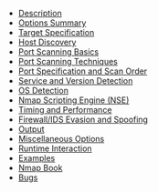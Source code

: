 - [Description](content/Description.md)
- [Options Summary](content/OptionsSummary.md)
- [Target Specification](content/TargetSpecification.md)
- [Host Discovery]()
- [Port Scanning Basics]()
- [Port Scanning Techniques]()
- [Port Specification and Scan Order]()
- [Service and Version Detection](l)
- [OS Detection]()
- [Nmap Scripting Engine (NSE)]()
- [Timing and Performance]()
- [Firewall/IDS Evasion and Spoofing]()
- [Output]()
- [Miscellaneous Options]()
- [Runtime Interaction]()
- [Examples]()
- [Nmap Book]()
- [Bugs]()


